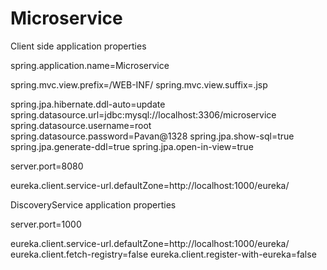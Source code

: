 # Microservice

Client side application properties

spring.application.name=Microservice

spring.mvc.view.prefix=/WEB-INF/
spring.mvc.view.suffix=.jsp

spring.jpa.hibernate.ddl-auto=update
spring.datasource.url=jdbc:mysql://localhost:3306/microservice
spring.datasource.username=root
spring.datasource.password=Pavan@1328
spring.jpa.show-sql=true
spring.jpa.generate-ddl=true
spring.jpa.open-in-view=true

server.port=8080

eureka.client.service-url.defaultZone=http://localhost:1000/eureka/

DiscoveryService application properties

server.port=1000

eureka.client.service-url.defaultZone=http://localhost:1000/eureka/
eureka.client.fetch-registry=false
eureka.client.register-with-eureka=false
